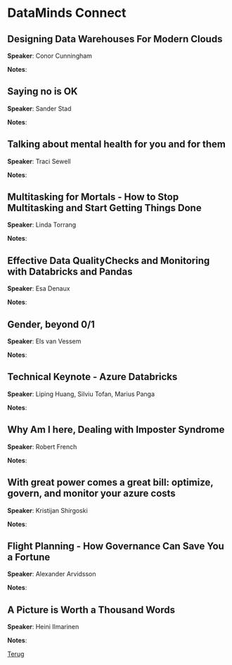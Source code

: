 # DataMinds Connect

## Designing Data Warehouses For Modern Clouds

**Speaker**: Conor Cunningham

**Notes**:

## Saying no is OK

**Speaker**: Sander Stad

**Notes**:

## Talking about mental health for you and for them

**Speaker**: Traci Sewell

**Notes**:

## Multitasking for Mortals - How to Stop Multitasking and Start Getting Things Done

**Speaker**: Linda Torrang

**Notes**:

## Effective Data QualityChecks and Monitoring with Databricks and Pandas

**Speaker**: Esa Denaux

**Notes**:

## Gender, beyond 0/1

**Speaker**: Els van Vessem

**Notes**:

## Technical Keynote - Azure Databricks

**Speaker**: Liping Huang, Silviu Tofan, Marius Panga

**Notes**:

## Why Am I here, Dealing with Imposter Syndrome

**Speaker**: Robert French  

**Notes**:

## With great power comes a great bill: optimize, govern, and monitor your azure costs

**Speaker**: Kristijan Shirgoski

**Notes**:

## Flight Planning - How Governance Can Save You a Fortune

**Speaker**: Alexander Arvidsson

**Notes**:

## A Picture is Worth a Thousand Words

**Speaker**: Heini Ilmarinen

**Notes**:


[Terug](conferenties.md)
